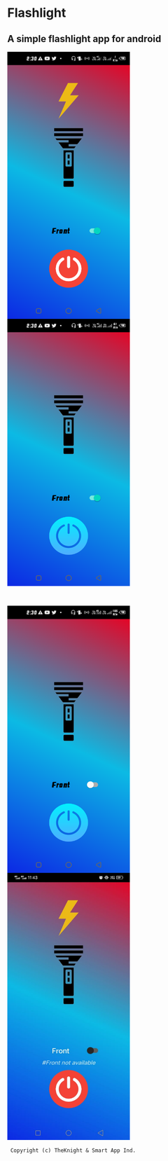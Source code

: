 # Flashlight

## A simple flashlight app for android 

<img src="screenshots/Screenshot_20211106-143050.png" width="280px" height="610px" align="center">  <img src="screenshots/Screenshot_20211106-143045.png" width="280px" height="610px" align="center">


<br>

<img src="screenshots/Screenshot_20211106-143040.png" width="280px" height="610px" align="center">  <img src="screenshots/IMG-20211105-WA0001.jpg" width="280px" height="610px" align="center">




<code> Copyright (c) TheKnight & Smart App Ind. </code>
